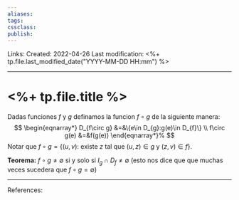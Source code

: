 ```yaml
---
aliases: 
tags: 
cssclass: 
publish: 
---
```


Links: 
Created: 2022-04-26
Last modification: <%+ tp.file.last_modified_date("YYYY-MM-DD HH:mm") %>

---
# <%+ tp.file.title %>
Dadas funciones $f$ y $g$ definamos la funcion $f\circ g$ de la siguiente manera:
$$
\begin{eqnarray*}
D_{f\circ g} &=&\{e\in D_{g}:g(e)\in D_{f}\} \\
f\circ g(e) &=&f(g(e))
\end{eqnarray*}%
$$
Notar que $f\circ g=\{(u,v):$ existe $z$ tal que $(u,z)\in g$ y $(z,v)\in f\}$.

**Teorema:** $f\circ g\neq \emptyset$ si y solo si $I_{g}\cap D_{f}\neq \emptyset$ (esto nos dice que que muchas veces sucedera que $f\circ g=\emptyset$)

---
References: 